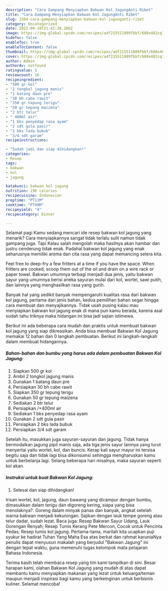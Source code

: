 ```yaml
---
description: "Cara Gampang Menyiapkan Bakwan Kol JagungAnti Ribet"
title: "Cara Gampang Menyiapkan Bakwan Kol JagungAnti Ribet"
slug: 1504-cara-gampang-menyiapkan-bakwan-kol-jagunganti-ribet
category: Uncategorized
date: 2022-09-18T21:42:38.206Z
image: https://img-global.cpcdn.com/recipes/adf215511809fbbf/680x482cq70/bakwan-kol-jagung-foto-resep-utama.jpg
hideToc: false
enableToc: true
enableTocContent: false
thumbnail: https://img-global.cpcdn.com/recipes/adf215511809fbbf/680x482cq70/bakwan-kol-jagung-foto-resep-utama.jpg
cover: https://img-global.cpcdn.com/recipes/adf215511809fbbf/680x482cq70/bakwan-kol-jagung-foto-resep-utama.jpg
author: Admin
authorAv: notfound
ratingvalue: 5
reviewcount: 16
recipeingredient:
- "500 gr kol"
- "2 tongkol jagung manis"
- "1 batang daun pre"
- "30 bh cabe rawit"
- "350 gr tepung terigu"
- "50 gr tepung maizena"
- "2 btr telur"
- " 400ml air"
- "1 bks penyedap rasa ayam"
- "2 sdt gula pasir"
- "2 bks lada bubuk"
- "3/4 sdt garam"
recipeinstructions:

- "Sudah jadi dan siap dihidangkan!"
categories:
- Resep
tags:
- bakwan
- kol
- jagung

katakunci: bakwan kol jagung 
nutrition: 196 calories
recipecuisine: Indonesian
preptime: "PT11M"
cooktime: "PT49M"
recipeyield: "4"
recipecategory: Dinner

---
```



Selamat pagi Kamu sedang mencari ide resep bakwan kol jagung yang menarik? Cara menyiapkannya sangat tidak terlalu sulit namun tidak gampang juga. Tapi Kalau salah mengolah maka hasilnya akan hambar dan justru cenderung tidak enak. Padahal bakwan kol jagung yang enak seharusnya memiliki aroma dan cita rasa yang dapat memancing selera kita.


Feel free to deep-fry a few fritters at a time if you have the space. When fritters are cooked, scoop them out of the oil and drain on a wire rack or paper towel. Bakwan umumnya terbagi menjadi dua jenis, yaitu bakwan sayur yang umumnya berisi aneka sayuran mulai dari kol, wortel, sawi putih, dan lainnya yang menghasilkan rasa yang gurih.

Banyak hal yang sedikit banyak mempengaruhi kualitas rasa dari bakwan kol jagung, pertama dari jenis bahan, kedua pemilihan bahan segar hingga cara membuat dan menyajikannya. Tidak usah pusing kalau mau menyiapkan bakwan kol jagung enak di mana pun kamu berada, karena asal sudah tahu triknya maka hidangan ini bisa jadi sajian istimewa.


Berikut ini ada beberapa cara mudah dan praktis untuk membuat bakwan kol jagung yang siap dikreasikan. Anda bisa membuat Bakwan Kol Jagung memakai 12 bahan dan 0 langkah pembuatan. Berikut ini langkah-langkah dalam membuat hidangannya.

<!--inarticleads1-->

##### Bahan-bahan dan bumbu yang harus ada dalam pembuatan Bakwan Kol Jagung:

1. Siapkan 500 gr kol
1. Ambil 2 tongkol jagung manis
1. Gunakan 1 batang daun pre
1. Persiapkan 30 bh cabe rawit
1. Siapkan 350 gr tepung terigu
1. Gunakan 50 gr tepung maizena
1. Sediakan 2 btr telur
1. Persiapkan  /+400ml air
1. Sediakan 1 bks penyedap rasa ayam
1. Gunakan 2 sdt gula pasir
1. Persiapkan 2 bks lada bubuk
1. Persiapkan 3/4 sdt garam


Setelah itu, masukkan juga sayuran-sayuran dan jagung. Tidak hanya bermodalkan jagung pipil manis saja, ada tiga jenis sayur lainnya yang turut menyertai yaitu wortel, kol, dan buncis. Kerap kali sayur mayur ini tersisa begitu saja dan tidak lagi bisa dikonsumsi sehingga mengharuskan kamu untuk berbelanja lagi. Selang beberapa hari misalnya, maka sayuran seperti kol akan. 

<!--inarticleads2-->

##### Instruksi untuk buat Bakwan Kol Jagung:


1. Selesai dan siap dihidangkan!

Irisan wortel, kol, jagung, daun bawang yang dicampur dengan bumbu, dimasukkan dalam terigu dan digoreng kering, siapa yang bisa menolaknya?. Goreng dalam minyak panas dan banyak, angkat setelah warna bakwan menjadi kekuningan. Sajikan dengan lauk tempe goreng atau telur dadar, sudah lezat. Baca juga: Resep Bakwan Sayur Udang, Lauk Gorengan Renyah; Resep Tumis Kerang Pete Mercon, Cocok untuk Pencinta Pedas; Resep tumis kol jagung. Pertama-tama, marilah kita ucapkan puji syukur ke hadirat Tuhan Yang Maha Esa atas berkat dan rahmat karuniaNya penulis dapat menyusun makalah yang berjudul &#34;Bakwan Jagung&#34; ini dengan tepat waktu, guna memenuhi tugas kelompok mata pelajaran Bahasa Indonesia. 

Terima kasih telah membaca resep yang tim kami tampilkan di sini. Besar harapan kami, olahan Bakwan Kol Jagung yang mudah di atas dapat membantu kamu menyiapkan makanan yang lezat untuk keluarga/teman maupun menjadi inspirasi bagi kamu yang berkeinginan untuk berbisnis kuliner. Selamat mencoba!
